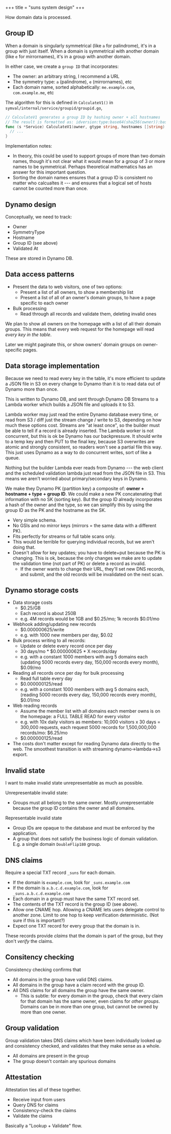 +++
title = "suns system design"
+++

How domain data is processed.

## Group ID

When a domain is singularly symmetrical (like `a` for palindrome),
it's in a group with just itself.
When a domain is symmetrical with another domain (like `e` for mirrornames),
it's in a group with another domain.

In either case, we create a `group ID` that incorporates:

* The owner: an arbitrary string, I recommend a URL
* The symmetry type: `a` (palindrome), `e` (mirrornames), etc
* Each domain name, sorted alphabetically: `me.example.com`, `com.example.me`, etc

The algorithm for this is defined in `CalculateV1()` in `symval/internal/service/groupid/groupid.go`,

```go
// CalculateV1 generates a group ID by hashing owner + all hostnames
// The result is formatted as: idversion:type:base64(sha256(owner)):base64(sha256(sort(hostnames))).
func (s *Service) CalculateV1(owner, gtype string, hostnames []string) (string, error) {
  // ...
}
```

Implementation notes:

* In theory, this could be used to support groups of more than two domain names,
  though it's not clear what it would mean for a group of 3 or more names to be symmetrical.
  Perhaps theoretical mathematics has an answer for this important question.
* Sorting the domain names ensures that a group ID is consistent no matter who calcualtes it ---
  and ensures that a logical set of hosts cannot be counted more than once.

## Dynamo design

Conceptually, we need to track:

* Owner
* SymmetryType
* Hostname
* Group ID (see above)
* Validated At

These are stored in Dynamo DB.

## Data access patterns

* Present the data to web visitors, one of two options:
  * Present a list of all owners, to show a membership list
  * Present a list of all of an owner's domain groups, to have a page specific to each owner
* Bulk processing
  * Read through all records and validate them, deleting invalid ones

We plan to show all owners on the homepage with a list of all their domain groups.
This means that every web request for the homepage will read _every key in the table_.

Later we might paginate this, or show owners' domain groups on owner-specific pages.

## Data storage implementation

Because we need to read every key in the table,
it's more efficient to update a JSON file in S3 on every change to Dynamo
than it is to read data out of Dynamo more than once.

This is written to Dynamo DB,
and sent through Dynamo DB Streams to a Lambda worker
which builds a JSON file and uploads it to S3.

Lambda worker may just read the entire Dynamo database every time,
or read from S3 / diff just the stream change / write to S3,
depending on how much these options cost.
Streams are "at least once", so the builder must be able to tell if a record is already inserted.
The Lambda worker is not concurrent,
but this is ok be Dynamo has our backpressure.
It should write to a temp key and then PUT to the final key, because S3 overwrites are atomic and strongly consistent,
so readers won't see a partial file this way.
This just uses Dynamo as a way to do concurrent writes,
sort of like a queue.

Nothing but the builder Lambda ever reads from Dynamo ---
the web client and the scheduled validation lambda just read from the JSON file in S3.
This means we aren't worried about primary/secondary keys in Dynamo.

We make they Dynamo PK (partition key) a composite of: **owner + hostname + type + group ID**.
We could make a new PK concatenating that information with no SK (sorting key).
But the group ID already incorporates a hash of the owner and the type,
so we can simplify this by using the group ID as the PK and the hostname as the SK.

* Very simple schema.
* No GSIs and no mirror keys (mirrors = the same data with a different PK).
* Fits perfectly for streams or full table scans only.
* This would be terrible for querying individual records, but we aren't doing that.
* Doesn't allow for key updates; you have to delete+put because the PK is changing.
  This is ok, because the only changes we make are to update the validation time (not part of PK)
  or delete a record as invalid.
  * If the owner wants to change their URL, they'll set new DNS records, and submit,
    and the old records will be invalidated on the next scan.

## Dynamo storage costs

* Data storage costs
    * $0.25/GB
    * Each record is about 250B
    * e.g. 4M records would be 1GB and $0.25/mo; 1k records $0.01/mo
* Webhook adding/updating new records
    * $0.000000625/write
    * e.g. with 1000 new members per day, $0.02
* Bulk process writing to all records:
    * Update or delete every record once per day
    * 30 days/mo * $0.000000625 * X records/day
    * e.g. with a constant 1000 members with avg 5 domains each (updating 5000 records every day, 150,000 records every month), $0.09/mo
* Reading all records once per day for bulk processing
    * Read full table every day
    * $0.000000125/read
    * e.g. with a constant 1000 members with avg 5 domains each,
      (reading 5000 records every day, 150,000 records every month), $0.01/mo
* Web reading records
    * Assume the member list with all domains each member owns is on the homepage: a FULL TABLE READ for every visitor
    * e.g. with 10x daily visitors as members:
      10,000 visitors x 30 days = 300,000 requests,
      each request 5000 records for 1,500,000,000 records/mo: $6.25/mo
    * $0.000000125/read
* The costs don't matter except for reading Dynamo data directly to the web. The smoothest transition is with streaming dynamo->lambda->s3 export.

## Invalid state

I want to make invalid state unrepresentable as much as possible.

Unrepresentable invalid state:

* Groups must all belong to the same owner.
  Mostly unrepresentable because the group ID contains the owner and all domains.

Representable invalid state

* Group IDs are opaque to the database and must be enforced by the application.
* A group that does not satisfy the business logic of domain validation.
  E.g. a single domain `DoubleFlip180` group.

## DNS claims

Require a special TXT record `_suns` for each domain.

* If the domain is `example.com`, look for `_suns.example.com`
* If the domain is `a.b.c.d.example.com`, look for `_suns.a.b.c.d.example.com`
* Each domain in a group must have the same TXT record set.
* The contents of the TXT record is the group ID (see above).
* Allow one CNAME hop.
  Allowing a CNAME lets users delegate control to another zone.
  Limit to one hop to keep verification deterministic.
  (Not sure if this is important?)
* Expect one TXT record for every group that the domain is in.

These records provide _claims_ that the domain is part of the group,
but they don't _verify_ the claims.

## Consitency checking

Consistency checking confirms that

* All domains in the group have valid DNS claims.
* All domains in the group have a claim record with the group ID.
* All DNS claims for all domains the group have the same owner.
  * This is subtle:
    for every domain in the group,
    check that every claim for that domain has the same owner,
    even claims for _other groups_.
    Domains can be in more than one group,
    but cannot be owned by more than one owner.

## Group validation

Group validation takes DNS claims which have been individually looked up and consistency checked,
and validates that they make sense as a whole.

* All domains are present in the group
* The group doesn't contain any spurious domains

## Attestation

Attestation ties all of these together.

* Receive input from users
* Query DNS for claims
* Consistency-check the claims
* Validate the claims

Basically a "Lookup + Validate" flow.
